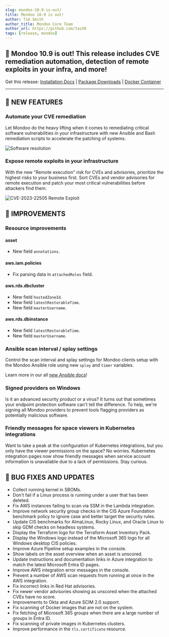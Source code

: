 ```yaml
---
slug: mondoo-10.9-is-out/
title: Mondoo 10.9 is out!
author: Tim Smith
author_title: Mondoo Core Team
author_url: https://github.com/tas50
tags: [release, mondoo]
---
```


## 🥳 Mondoo 10.9 is out! This release includes CVE remediation automation, detection of remote exploits in your infra, and more!

Get this release: [Installation Docs](https://mondoo.com/docs/cnspec/) | [Package Downloads](https://releases.mondoo.com/cnspec/) | [Docker Container](https://hub.docker.com/r/mondoo/cnspec)

---

## 🎉 NEW FEATURES

### Automate your CVE remediation

Let Mondoo do the heavy lifting when it comes to remediating critical software vulnerabilities in your infrastructure with new Ansible and Bash remediation scripts to accelerate the patching of systems.

![Software resolution](/img/releases/2024-03-26-mondoo-10.9-is-out/remediation.png)

### Expose remote exploits in your infrastructure

With the new "Remote execution" risk for CVEs and advisories, prioritize the highest risks to your business first. Sort CVEs and vendor advisories for remote execution and patch your most critical vulnerabilities before attackers find them.

![CVE-2023-22505 Remote Exploit](/img/releases/2024-03-26-mondoo-10.9-is-out/cve-2023-22505.png)

## 🧹 IMPROVEMENTS

### Resource improvements

#### asset

- New field `annotations`.

#### aws.iam.policies

- Fix parsing data in `attachedRoles` field.

#### aws.rds.dbcluster

- New field `hostedZoneId`.
- New field `latestRestorableTime`.
- New field `masterUsername`.

#### aws.rds.dbinstance

- New field `latestRestorableTime`.
- New field `masterUsername`.

### Ansible scan interval / splay settings

Control the scan interval and splay settings for Mondoo clients setup with the Mondoo Ansible role using new `splay` and `timer` variables.

Learn more in our all [new Ansible docs](https://mondoo.com/docs/platform/infra/opsys/automation/ansible/)!

### Signed providers on Windows

Is it an advanced security product or a virus? It turns out that sometimes your endpoint protection software can't tell the difference. To help, we're signing all Mondoo providers to prevent tools flagging providers as potentially malicious software.

### Friendly messages for space viewers in Kubernetes integrations

Want to take a peak at the configuration of Kubernetes integrations, but you only have the viewer permissions on the space? No worries. Kubernetes integration pages now show friendly messages when service account information is unavailable due to a lack of permissions. Stay curious.

## 🐛 BUG FIXES AND UPDATES

- Collect running kernel in SBOMs.
- Don't fail if a Linux process is running under a user that has been deleted.
- Fix AWS instances failing to scan via SSM in the Lambda integration.
- Improve network security group checks in the CIS Azure Foundation benchmark policy to ignore case and better target the security rules.
- Update CIS benchmarks for AlmaLinux, Rocky Linux, and Oracle Linux to skip GDM checks on headless systems.
- Display the Terraform logo for the Terraform Asset Inventory Pack.
- Display the Windows logo instead of the Microsoft 365 logo for all Windows desktop CIS policies.
- Improve Azure Pipeline setup examples in the console.
- Show labels on the asset overview when an asset is unscored.
- Update instructions and documentation links in Azure integration to match the latest Microsoft Entra ID pages.
- Improve AWS integration error messages in the console.
- Prevent a number of AWS scan requests from running at once in the AWS integration.
- Fix incorrect links in Red Hat advisories.
- Fix newer vendor advisories showing as unscored when the attached CVEs have no score.
- Improvements to Okta and Azure SCIM 2.0 support.
- Fix scanning of Docker images that are not on the system.
- Fix fetching of Microsoft 365 groups when there are a large number of groups in Entra ID.
- Fix scanning of private images in Kubernetes clusters.
- Improve performance in the `tls.certificate` resource.
